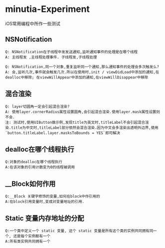 # minutia-Experiment
iOS常用编程中所作一些测试


## NSNotification

	Q: NSNotification在子线程中发发送通知,监听通知事件的处理是在哪个线程
	A: 主线程发 ,主线程处理事件. 子线程发,子线程处理
	
	Q: NSNotification,同一个对象,重复监听同一个通知,那么通知事件的处理会多次触发么?
	A: 会,监听几次,事件就会触发几次.所以在使用时,init / viewDidLoad中添加的通知,在dealloc中移除; 在viewWillAppear中添加的通知,在viewWillDisappear中移除
	
	
## 混合渲染
	
	Q: layer切圆角一定会引起混合渲染?
	A: 使用layer.cornerRadius属性设置圆角,会引起混合渲染.使用layer.mask属性设置则不会.
	注: 测试时,使用UIButton做示例,发现title为英文时,titleLabel不会引起混合渲染.title为中文时,titleLabel部分依然会混合渲染.因为中文会多渲染出透明外边界,使用`button.titleLabel.layer.masksToBounds = YES`即可解决
	
	
## dealloc在哪个线程执行

	Q:对象的dealloc在哪个线程执行
	A:在该对象的引用计数变为0的线程被调用


## __Block如何作用
	Q:__Block 关键字修饰的变量,如何在block中作引用的
	A:在block引用变量时,变成对变量地址的引用.
	

## Static 变量内存地址的分配

    Q:一个类中定义一个 static 变量, 这个 static 变量是所有这个类的实例共同拥有同一个, 还是每个实例都有一个
    A:所有类实例共同拥有一个

